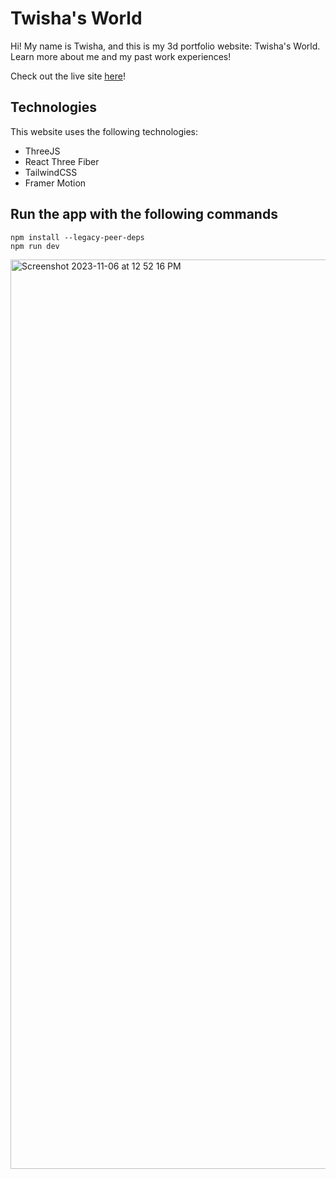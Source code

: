 # Twisha's World
Hi! My name is Twisha, and this is my 3d portfolio website: Twisha's World.
Learn more about me and my past work experiences!

Check out the live site [here](https://twishaworld.com)! 
## Technologies
This website uses the following technologies: 
- ThreeJS
- React Three Fiber
- TailwindCSS 
- Framer Motion

## Run the app with the following commands
`npm install --legacy-peer-deps` \
`npm run dev`

<img width="1455" alt="Screenshot 2023-11-06 at 12 52 16 PM" src="https://github.com/twxsha/twisha_world/assets/72046574/2c405f8d-506a-48fe-b422-1ecb9b674679">
